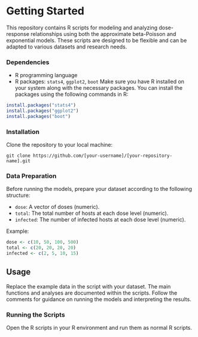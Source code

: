 # Getting Started
This repository contains R scripts for modeling and analyzing dose-response relationships using both the approximate beta-Poisson and exponential models. 
These scripts are designed to be flexible and can be adapted to various datasets and research needs.
### Dependencies
- R programming language
- R packages: `stats4`, `ggplot2`, `boot`
Make sure you have R installed on your system along with the necessary packages. You can install the packages using the following commands in R:
```R
install.packages("stats4")
install.packages("ggplot2")
install.packages("boot")
```
### Installation

Clone the repository to your local machine:

```
git clone https://github.com/[your-username]/[your-repository-name].git
```
### Data Preparation

Before running the models, prepare your dataset according to the following structure:

- `dose`: A vector of doses (numeric).
- `total`: The total number of hosts at each dose level (numeric).
- `infected`: The number of infected hosts at each dose level (numeric).

Example:
```R
dose <- c(10, 50, 100, 500)
total <- c(20, 20, 20, 20)
infected <- c(2, 5, 10, 15)
```
## Usage

Replace the example data in the script with your dataset. The main functions and analyses are documented within the scripts. Follow the comments for guidance on running the models and interpreting the results.

### Running the Scripts

Open the R scripts in your R environment and run them as normal R scripts.




















